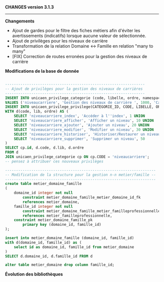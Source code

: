 **CHANGES version 3.1.3**

-----------

**Changements**

* Ajout de gardes pour le filtre des fiches métiers afin d'éviter les avertissements (indicatifs) lorsque aucune valeur de sélectionnée.
* Ajout de privilèges pour les niveaux de carrière 
* Transformation de la relation Domaine <-> Famille en relation "many to many"
* [FIX] Correction de routes erronées pour la gestion des niveaux de carrière

**Modifications de la base de donnée**

```sql

----------------------------------------------------------------
-- Ajout de privilèges pour la gestion des niveaux de carrières 
----------------------------------------------------------------
INSERT INTO unicaen_privilege_categorie (code, libelle, ordre, namespace)
VALUES ('niveaucarriere', 'Gestion des niveaux de carrière ', 1000, 'Carriere\Provider\Privilege');
INSERT INTO unicaen_privilege_privilege(CATEGORIE_ID, CODE, LIBELLE, ORDRE)
WITH d(code, lib, ordre) AS (
    SELECT 'niveaucarriere_index', 'Accéder à l''index', 1 UNION
    SELECT 'niveaucarriere_afficher', 'Afficher un niveau', 10 UNION
    SELECT 'niveaucarriere_ajouter', 'Ajouter un niveau', 20 UNION
    SELECT 'niveaucarriere_modifier', 'Modifier un niveau', 30 UNION
    SELECT 'niveaucarriere_historiser', 'Historiser/Restaurer un niveau', 40 UNION
    SELECT 'niveaucarriere_supprimer', 'Supprimer un niveau', 50
)
SELECT cp.id, d.code, d.lib, d.ordre
FROM d
JOIN unicaen_privilege_categorie cp ON cp.CODE = 'niveaucarriere';
-- pensez à attribuer ces nouveaux privilèges

---------------------------------------------------------------------
-- Modification de la structure pour la gestion n-n metier/famille --
---------------------------------------------------------------------
create table metier_domaine_famille
(
    domaine_id integer not null
        constraint metier_domaine_famille_metier_domaine_id_fk
        references metier_domaine,
    famille_id integer not null
        constraint metier_domaine_famille_metier_familleprofessionnelle_id_fk
        references metier_familleprofessionnelle,
    constraint metier_domaine_famille_pk
        primary key (domaine_id, famille_id)
);

insert into metier_domaine_famille (domaine_id, famille_id)
with d(domaine_id, famille_id) as (
    select id as domaine_id, famille_id from metier_domaine
)
SELECT d.domaine_id, d.famille_id FROM d

alter table metier_domaine drop column famille_id;
```

**Évolution des bibliothèques**
